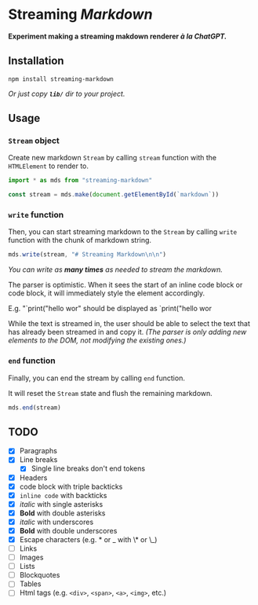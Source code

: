 # Streaming *Markdown*

**Experiment making a streaming makdown renderer *à la ChatGPT.***

## Installation

```
npm install streaming-markdown
```

*Or just copy **`lib/`** dir to your project.*

## Usage

### `Stream` object

Create new markdown `Stream` by calling `stream` function with the `HTMLElement` to render to.

```js
import * as mds from "streaming-markdown"

const stream = mds.make(document.getElementById(`markdown`))
```

### `write` function

Then, you can start streaming markdown to the `Stream` by calling `write` function with the chunk of markdown string.

```js
mds.write(stream, "# Streaming Markdown\n\n")
```

*You can write as **many times** as needed to stream the markdown.*

The parser is optimistic.
When it sees the start of an inline code block or code block,
it will immediately style the element accordingly.

E.g. "\`print("hello wor" should be displayed as `print("hello wor

While the text is streamed in, the user should be able to select the text that has already been streamed in and copy it.
*(The parser is only adding new elements to the DOM, not modifying the existing ones.)*

### `end` function

Finally, you can end the stream by calling `end` function.

It will reset the `Stream` state and flush the remaining markdown.

```js
mds.end(stream)
```

## TODO

- [x] Paragraphs
- [x] Line breaks
    - [x] Single line breaks don't end tokens
- [x] Headers
- [x] code block with triple backticks
- [x] `inline code` with backticks
- [x] *italic* with single asterisks
- [x] **Bold** with double asterisks
- [x] _italic_ with underscores
- [x] __Bold__ with double underscores
- [x] Escape characters (e.g. \* or \_ with \\* or \\_)
- [ ] Links
- [ ] Images
- [ ] Lists
- [ ] Blockquotes
- [ ] Tables
- [ ] Html tags (e.g. `<div>`, `<span>`, `<a>`, `<img>`, etc.)
